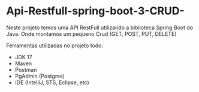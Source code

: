 # Api-Restfull-spring-boot-3-CRUD-

Neste projeto temos uma API RestFull utilizando a biblioteca Spring Boot do Java.
Onde montamos um pequeno Crud (GET, POST, PUT, DELETE)

Ferramentas utilizadas no projeto todo:
- JDK 17
- Maven
- Postman
- PgAdmin (Postgres)
- IDE (IntelliJ, STS, Eclipse, etc)
